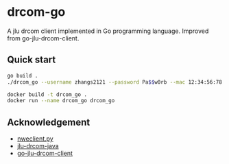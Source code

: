 drcom-go
===
A jlu drcom client implemented in Go programming language. Improved from go-jlu-drcom-client.

## Quick start
```bash
go build .
./drcom_go --username zhangs2121 --password Pa$$w0rb --mac 12:34:56:78:9a:bc
```
```bash
docker build -t drcom_go .
docker run --name drcom_go drcom_go
```

## Acknowledgement
- [nweclient.py](https://github.com/drcoms/jlu-drcom-client/blob/master/newclient.py)
- [jlu-drcom-java](https://github.com/drcoms/jlu-drcom-client/tree/master/jlu-drcom-java)
- [go-jlu-drcom-client](https://github.com/wucongyou/go-jlu-drcom-client/tree/6b4d6b4c839742279a26c133eab934692926fb9b)